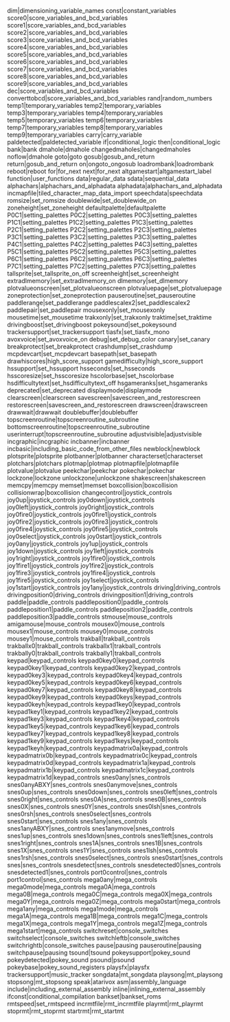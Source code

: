 dim|dimensioning_variable_names
const|constant_variables
score0|score_variables_and_bcd_variables
score1|score_variables_and_bcd_variables
score2|score_variables_and_bcd_variables
score3|score_variables_and_bcd_variables
score4|score_variables_and_bcd_variables
score5|score_variables_and_bcd_variables
score6|score_variables_and_bcd_variables
score7|score_variables_and_bcd_variables
score8|score_variables_and_bcd_variables
score9|score_variables_and_bcd_variables
dec|score_variables_and_bcd_variables
converttobcd|score_variables_and_bcd_variables
rand|random_numbers
temp1|temporary_variables
temp2|temporary_variables
temp3|temporary_variables
temp4|temporary_variables
temp5|temporary_variables
temp6|temporary_variables
temp7|temporary_variables
temp8|temporary_variables
temp9|temporary_variables
carry|carry_variable
paldetected|paldetected_variable
if|conditional_logic
then|conditional_logic
bank|bank
dmahole|dmahole
changedmaholes|changedmaholes
noflow|dmahole
goto|goto
gosub|gosub_and_return
return|gosub_and_return
on|ongoto_ongosub
loadrombank|loadrombank
reboot|reboot
for|for_next
next|for_next
altgamestart|altgamestart_label
function|user_functions
data|regular_data
sdata|sequential_data
alphachars|alphachars_and_alphadata
alphadata|alphachars_and_alphadata
incmapfile|tiled_character_map_data_import
speechdata|speechdata
romsize|set_romsize
doublewide|set_doublewide_on
zoneheight|set_zoneheight
defaultpalette|defaultpalette
P0C1|setting_palettes
P0C2|setting_palettes
P0C3|setting_palettes
P1C1|setting_palettes
P1C2|setting_palettes
P1C3|setting_palettes
P2C1|setting_palettes
P2C2|setting_palettes
P2C3|setting_palettes
P3C1|setting_palettes
P3C2|setting_palettes
P3C3|setting_palettes
P4C1|setting_palettes
P4C2|setting_palettes
P4C3|setting_palettes
P5C1|setting_palettes
P5C2|setting_palettes
P5C3|setting_palettes
P6C1|setting_palettes
P6C2|setting_palettes
P6C3|setting_palettes
P7C1|setting_palettes
P7C2|setting_palettes
P7C3|setting_palettes
tallsprite|set_tallsprite_on_off
screenheight|set_screenheight
extradlmemory|set_extradlmemory_on
dlmemory|set_dlmemory
plotvalueonscreen|set_plotvalueonscreen
plotvaluepage|set_plotvaluepage
zoneprotection|set_zoneprotection
pauseroutine|set_pauseroutine
paddlerange|set_paddlerange
paddlescalex2|set_paddlescalex2
paddlepair|set_paddlepair
mousexonly|set_mousexonly
mousetime|set_mousetime
trakxonly|set_trakxonly
traktime|set_traktime
drivingboost|set_drivingboost
pokeysound|set_pokeysound
trackersupport|set_trackersupport
tiasfx|set_tiasfx_mono
avoxvoice|set_avoxvoice_on
debug|set_debug_color
canary|set_canary
breakprotect|set_breakprotect
crashdump|set_crashdump
mcpdevcart|set_mcpdevcart
basepath|set_basepath
drawhiscores|high_score_support
gamedifficulty|high_score_support
hssupport|set_hssupport
hsseconds|set_hsseconds
hsscoresize|set_hsscoresize
hscolorbase|set_hscolorbase
hsdifficultytext|set_hsdifficultytext_off
hsgameranks|set_hsgameranks
deprecated|set_deprecated
displaymode|displaymode
clearscreen|clearscreen
savescreen|savescreen_and_restorescreen
restorescreen|savescreen_and_restorescreen
drawscreen|drawscreen
drawwait|drawwait
doublebuffer|doublebuffer
topscreenroutine|topscreenroutine_subroutine
bottomscreenroutine|topscreenroutine_subroutine
userinterrupt|topscreenroutine_subroutine
adjustvisible|adjustvisible
incgraphic|incgraphic
incbanner|incbanner
incbasic|including_basic_code_from_other_files
newblock|newblock
plotsprite|plotsprite
plotbanner|plotbanner
characterset|characterset
plotchars|plotchars
plotmap|plotmap
plotmapfile|plotmapfile
plotvalue|plotvalue
peekchar|peekchar
pokechar|pokechar
lockzone|lockzone
unlockzone|unlockzone
shakescreen|shakescreen
memcpy|memcpy
memset|memset
boxcollision|boxcollision
collisionwrap|boxcollision
changecontrol|joystick_controls
joy0up|joystick_controls
joy0down|joystick_controls
joy0left|joystick_controls
joy0right|joystick_controls
joy0fire0|joystick_controls
joy0fire1|joystick_controls
joy0fire2|joystick_controls
joy0fire3|joystick_controls
joy0fire4|joystick_controls
joy0fire5|joystick_controls
joy0select|joystick_controls
joy0start|joystick_controls
joy0any|joystick_controls
joy1up|joystick_controls
joy1down|joystick_controls
joy1left|joystick_controls
joy1right|joystick_controls
joy1fire0|joystick_controls
joy1fire1|joystick_controls
joy1fire2|joystick_controls
joy1fire3|joystick_controls
joy1fire4|joystick_controls
joy1fire5|joystick_controls
joy1select|joystick_controls
joy1start|joystick_controls
joy1any|joystick_controls
driving|driving_controls
drivingposition0|driving_controls
drivingposition1|driving_controls
paddle|paddle_controls
paddleposition0|paddle_controls
paddleposition1|paddle_controls
paddleposition2|paddle_controls
paddleposition3|paddle_controls
stmouse|mouse_controls
amigamouse|mouse_controls
mousex0|mouse_controls
mousex1|mouse_controls
mousey0|mouse_controls
mousey1|mouse_controls
trakball|trakball_controls
trakballx0|trakball_controls
trakballx1|trakball_controls
trakbally0|trakball_controls
trakbally1|trakball_controls
keypad|keypad_controls
keypad0key0|keypad_controls
keypad0key1|keypad_controls
keypad0key2|keypad_controls
keypad0key3|keypad_controls
keypad0key4|keypad_controls
keypad0key5|keypad_controls
keypad0key6|keypad_controls
keypad0key7|keypad_controls
keypad0key8|keypad_controls
keypad0key9|keypad_controls
keypad0keys|keypad_controls
keypad0keyh|keypad_controls
keypad1key0|keypad_controls
keypad1key1|keypad_controls
keypad1key2|keypad_controls
keypad1key3|keypad_controls
keypad1key4|keypad_controls
keypad1key5|keypad_controls
keypad1key6|keypad_controls
keypad1key7|keypad_controls
keypad1key8|keypad_controls
keypad1key9|keypad_controls
keypad1keys|keypad_controls
keypad1keyh|keypad_controls
keypadmatrix0a|keypad_controls
keypadmatrix0b|keypad_controls
keypadmatrix0c|keypad_controls
keypadmatrix0d|keypad_controls
keypadmatrix1a|keypad_controls
keypadmatrix1b|keypad_controls
keypadmatrix1c|keypad_controls
keypadmatrix1d|keypad_controls
snes0any|snes_controls
snes0anyABXY|snes_controls
snes0anymove|snes_controls
snes0up|snes_controls
snes0down|snes_controls
snes0left|snes_controls
snes0right|snes_controls
snes0A|snes_controls
snes0B|snes_controls
snes0X|snes_controls
snes0Y|snes_controls
snes0lsh|snes_controls
snes0rsh|snes_controls
snes0select|snes_controls
snes0start|snes_controls
snes1any|snes_controls
snes1anyABXY|snes_controls
snes1anymove|snes_controls
snes1up|snes_controls
snes1down|snes_controls
snes1left|snes_controls
snes1right|snes_controls
snes1A|snes_controls
snes1B|snes_controls
snes1X|snes_controls
snes1Y|snes_controls
snes1lsh|snes_controls
snes1rsh|snes_controls
snes0select|snes_controls
snes0start|snes_controls
snes|snes_controls
snesdetect|snes_controls
snesdetected0|snes_controls
snesdetected1|snes_controls
port0control|snes_controls
port1control|snes_controls
mega0any|mega_controls
mega0mode|mega_controls
mega0A|mega_controls
mega0B|mega_controls
mega0C|mega_controls
mega0X|mega_controls
mega0Y|mega_controls
mega0Z|mega_controls
mega0start|mega_controls
mega1any|mega_controls
mega1mode|mega_controls
mega1A|mega_controls
mega1B|mega_controls
mega1C|mega_controls
mega1X|mega_controls
mega1Y|mega_controls
mega1Z|mega_controls
mega1start|mega_controls
switchreset|console_switches
switchselect|console_switches
switchleftb|console_switches
switchrightb|console_switches
pause|pausing
pauseroutine|pausing
switchpause|pausing
tsound|tsound
pokeysupport|pokey_sound
pokeydetected|pokey_sound
psound|psound
pokeybase|pokey_sound_registers
playsfx|playsfx
trackersupport|music_tracker
songdata|mt_songdata
playsong|mt_playsong
stopsong|mt_stopsong
speak|atarivox
asm|assembly_language
include|including_external_assembly
inline|inlining_external_assembly
ifconst|conditional_compilation
bankset|bankset_roms
rmtspeed|set_rmtspeed
incrmtfile|rmt_incrmtfile
playrmt|rmt_playrmt
stoprmt|rmt_stoprmt
startrmt|rmt_startmt